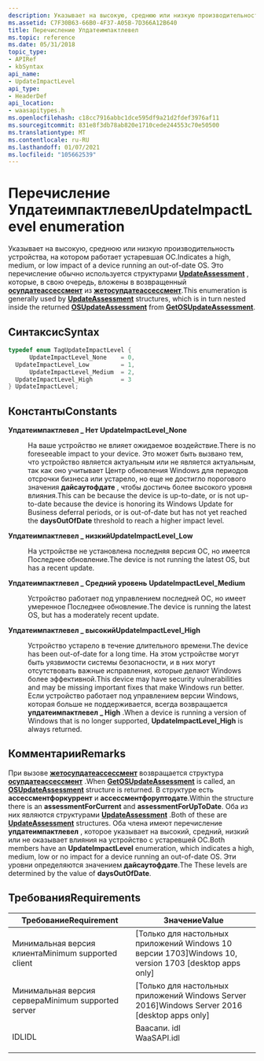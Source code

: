 ```yaml
---
description: Указывает на высокую, среднюю или низкую производительность устройства, на котором работает устаревшая ОС.
ms.assetid: C7F30B63-66B0-4F37-A05B-7D366A12B640
title: Перечисление Упдатеимпактлевел
ms.topic: reference
ms.date: 05/31/2018
topic_type:
- APIRef
- kbSyntax
api_name:
- UpdateImpactLevel
api_type:
- HeaderDef
api_location:
- waasapitypes.h
ms.openlocfilehash: c18cc7916abbc1dce595df9a21d2fdef3976af11
ms.sourcegitcommit: 831e8f3db78ab820e1710cede244553c70e50500
ms.translationtype: MT
ms.contentlocale: ru-RU
ms.lasthandoff: 01/07/2021
ms.locfileid: "105662539"
---
```

# <a name="updateimpactlevel-enumeration"></a><span data-ttu-id="8b49c-103">Перечисление Упдатеимпактлевел</span><span class="sxs-lookup"><span data-stu-id="8b49c-103">UpdateImpactLevel enumeration</span></span>

<span data-ttu-id="8b49c-104">Указывает на высокую, среднюю или низкую производительность устройства, на котором работает устаревшая ОС.</span><span class="sxs-lookup"><span data-stu-id="8b49c-104">Indicates a high, medium, or low impact of a device running an out-of-date OS.</span></span> <span data-ttu-id="8b49c-105">Это перечисление обычно используется структурами [**UpdateAssessment**](/windows/win32/api/waasapitypes/ns-waasapitypes-updateassessment) , которые, в свою очередь, вложены в возвращенный [**осупдатеассессмент**](/windows/win32/api/waasapitypes/ns-waasapitypes-osupdateassessment) из [**жетосупдатеассессмент**](/windows/desktop/api/waasapi/nf-waasapi-iwaasassessor-getosupdateassessment).</span><span class="sxs-lookup"><span data-stu-id="8b49c-105">This enumeration is generally used by [**UpdateAssessment**](/windows/win32/api/waasapitypes/ns-waasapitypes-updateassessment) structures, which is in turn nested inside the returned [**OSUpdateAssessment**](/windows/win32/api/waasapitypes/ns-waasapitypes-osupdateassessment) from [**GetOSUpdateAssessment**](/windows/desktop/api/waasapi/nf-waasapi-iwaasassessor-getosupdateassessment).</span></span>

## <a name="syntax"></a><span data-ttu-id="8b49c-106">Синтаксис</span><span class="sxs-lookup"><span data-stu-id="8b49c-106">Syntax</span></span>


```C++
typedef enum TagUpdateImpactLevel { 
      UpdateImpactLevel_None    = 0,
  UpdateImpactLevel_Low         = 1,
      UpdateImpactLevel_Medium  = 2,
  UpdateImpactLevel_High        = 3
} UpdateImpactLevel;
```



## <a name="constants"></a><span data-ttu-id="8b49c-107">Константы</span><span class="sxs-lookup"><span data-stu-id="8b49c-107">Constants</span></span>

<dl> <dt>

<span data-ttu-id="8b49c-108"><span id="____UpdateImpactLevel_None"></span><span id="____updateimpactlevel_none"></span><span id="____UPDATEIMPACTLEVEL_NONE"></span>**Упдатеимпактлевел \_ Нет**</span><span class="sxs-lookup"><span data-stu-id="8b49c-108"><span id="____UpdateImpactLevel_None"></span><span id="____updateimpactlevel_none"></span><span id="____UPDATEIMPACTLEVEL_NONE"></span> **UpdateImpactLevel\_None**</span></span>
</dt> <dd>

<span data-ttu-id="8b49c-109">На ваше устройство не влияет ожидаемое воздействие.</span><span class="sxs-lookup"><span data-stu-id="8b49c-109">There is no foreseeable impact to your device.</span></span> <span data-ttu-id="8b49c-110">Это может быть вызвано тем, что устройство является актуальным или не является актуальным, так как оно учитывает Центр обновления Windows для периодов отсрочки бизнеса или устарело, но еще не достигло порогового значения **дайсаутофдате** , чтобы достичь более высокого уровня влияния.</span><span class="sxs-lookup"><span data-stu-id="8b49c-110">This can be because the device is up-to-date, or is not up-to-date because the device is honoring its Windows Update for Business deferral periods, or is out-of-date but has not yet reached the **daysOutOfDate** threshold to reach a higher impact level.</span></span>

</dd> <dt>

<span data-ttu-id="8b49c-111"><span id="UpdateImpactLevel_Low"></span><span id="updateimpactlevel_low"></span><span id="UPDATEIMPACTLEVEL_LOW"></span>**Упдатеимпактлевел \_ низкий**</span><span class="sxs-lookup"><span data-stu-id="8b49c-111"><span id="UpdateImpactLevel_Low"></span><span id="updateimpactlevel_low"></span><span id="UPDATEIMPACTLEVEL_LOW"></span>**UpdateImpactLevel\_Low**</span></span>
</dt> <dd>

<span data-ttu-id="8b49c-112">На устройстве не установлена последняя версия ОС, но имеется Последнее обновление.</span><span class="sxs-lookup"><span data-stu-id="8b49c-112">The device is not running the latest OS, but has a recent update.</span></span>

</dd> <dt>

<span data-ttu-id="8b49c-113"><span id="____UpdateImpactLevel_Medium"></span><span id="____updateimpactlevel_medium"></span><span id="____UPDATEIMPACTLEVEL_MEDIUM"></span>**Упдатеимпактлевел \_ Средний уровень**</span><span class="sxs-lookup"><span data-stu-id="8b49c-113"><span id="____UpdateImpactLevel_Medium"></span><span id="____updateimpactlevel_medium"></span><span id="____UPDATEIMPACTLEVEL_MEDIUM"></span> **UpdateImpactLevel\_Medium**</span></span>
</dt> <dd>

<span data-ttu-id="8b49c-114">Устройство работает под управлением последней ОС, но имеет умеренное Последнее обновление.</span><span class="sxs-lookup"><span data-stu-id="8b49c-114">The device is running the latest OS, but has a moderately recent update.</span></span>

</dd> <dt>

<span data-ttu-id="8b49c-115"><span id="UpdateImpactLevel_High"></span><span id="updateimpactlevel_high"></span><span id="UPDATEIMPACTLEVEL_HIGH"></span>**Упдатеимпактлевел \_ высокий**</span><span class="sxs-lookup"><span data-stu-id="8b49c-115"><span id="UpdateImpactLevel_High"></span><span id="updateimpactlevel_high"></span><span id="UPDATEIMPACTLEVEL_HIGH"></span>**UpdateImpactLevel\_High**</span></span>
</dt> <dd>

<span data-ttu-id="8b49c-116">Устройство устарело в течение длительного времени.</span><span class="sxs-lookup"><span data-stu-id="8b49c-116">The device has been out-of-date for a long time.</span></span> <span data-ttu-id="8b49c-117">На этом устройстве могут быть уязвимости системы безопасности, и в них могут отсутствовать важные исправления, которые делают Windows более эффективной.</span><span class="sxs-lookup"><span data-stu-id="8b49c-117">This device may have security vulnerabilities and may be missing important fixes that make Windows run better.</span></span> <span data-ttu-id="8b49c-118">Если устройство работает под управлением версии Windows, которая больше не поддерживается, всегда возвращается **упдатеимпактлевел \_ High** .</span><span class="sxs-lookup"><span data-stu-id="8b49c-118">When a device is running a version of Windows that is no longer supported, **UpdateImpactLevel\_High** is always returned.</span></span>

</dd> </dl>

## <a name="remarks"></a><span data-ttu-id="8b49c-119">Комментарии</span><span class="sxs-lookup"><span data-stu-id="8b49c-119">Remarks</span></span>

<span data-ttu-id="8b49c-120">При вызове [**жетосупдатеассессмент**](/windows/desktop/api/waasapi/nf-waasapi-iwaasassessor-getosupdateassessment) возвращается структура [**осупдатеассессмент**](/windows/win32/api/waasapitypes/ns-waasapitypes-osupdateassessment) .</span><span class="sxs-lookup"><span data-stu-id="8b49c-120">When [**GetOSUpdateAssessment**](/windows/desktop/api/waasapi/nf-waasapi-iwaasassessor-getosupdateassessment) is called, an [**OSUpdateAssessment**](/windows/win32/api/waasapitypes/ns-waasapitypes-osupdateassessment) structure is returned.</span></span> <span data-ttu-id="8b49c-121">В структуре есть **ассессментфоркуррент** и **ассессментфоруптодате**.</span><span class="sxs-lookup"><span data-stu-id="8b49c-121">Within the structure there is an **assessmentForCurrent** and **assessmentForUpToDate**.</span></span> <span data-ttu-id="8b49c-122">Оба из них являются структурами [**UpdateAssessment**](/windows/win32/api/waasapitypes/ns-waasapitypes-updateassessment) .</span><span class="sxs-lookup"><span data-stu-id="8b49c-122">Both of these are [**UpdateAssessment**](/windows/win32/api/waasapitypes/ns-waasapitypes-updateassessment) structures.</span></span> <span data-ttu-id="8b49c-123">Оба члена имеют перечисление **упдатеимпактлевел** , которое указывает на высокий, средний, низкий или не оказывает влияния на устройство с устаревшей ОС.</span><span class="sxs-lookup"><span data-stu-id="8b49c-123">Both members have an **UpdateImpactLevel** enumeration, which indicates a high, medium, low or no impact for a device running an out-of-date OS.</span></span> <span data-ttu-id="8b49c-124">Эти уровни определяются значением **дайсаутофдате**.</span><span class="sxs-lookup"><span data-stu-id="8b49c-124">The These levels are determined by the value of **daysOutOfDate**.</span></span>

## <a name="requirements"></a><span data-ttu-id="8b49c-125">Требования</span><span class="sxs-lookup"><span data-stu-id="8b49c-125">Requirements</span></span>



| <span data-ttu-id="8b49c-126">Требование</span><span class="sxs-lookup"><span data-stu-id="8b49c-126">Requirement</span></span> | <span data-ttu-id="8b49c-127">Значение</span><span class="sxs-lookup"><span data-stu-id="8b49c-127">Value</span></span> |
|-------------------------------------|----------------------------------------------------------------------------------------|
| <span data-ttu-id="8b49c-128">Минимальная версия клиента</span><span class="sxs-lookup"><span data-stu-id="8b49c-128">Minimum supported client</span></span><br/> | <span data-ttu-id="8b49c-129">\[Только для настольных приложений Windows 10 версии 1703\]</span><span class="sxs-lookup"><span data-stu-id="8b49c-129">Windows 10, version 1703 \[desktop apps only\]</span></span><br/>                              |
| <span data-ttu-id="8b49c-130">Минимальная версия сервера</span><span class="sxs-lookup"><span data-stu-id="8b49c-130">Minimum supported server</span></span><br/> | <span data-ttu-id="8b49c-131">\[Только для настольных приложений Windows Server 2016\]</span><span class="sxs-lookup"><span data-stu-id="8b49c-131">Windows Server 2016 \[desktop apps only\]</span></span><br/>                                   |
| <span data-ttu-id="8b49c-132">IDL</span><span class="sxs-lookup"><span data-stu-id="8b49c-132">IDL</span></span><br/>                      | <dl> <span data-ttu-id="8b49c-133"><dt>Ваасапи. idl</dt></span><span class="sxs-lookup"><span data-stu-id="8b49c-133"><dt>WaaSAPI.idl</dt></span></span> </dl> |



 

 




